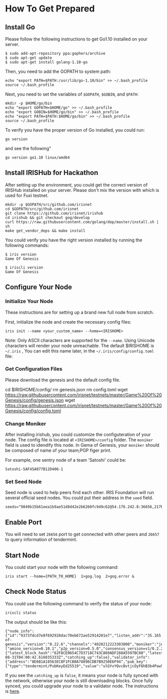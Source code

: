 # How To Get Prepared

## Install Go

Please follow the following instructions to get Go1.10 installed on your server.

```
$ sudo add-apt-repository ppa:gophers/archive
$ sudo apt-get update
$ sudo apt-get install golang-1.10-go
```

Then, you need to add the GOPATH to system path:

```
echo "export PATH=$PATH:/usr/lib/go-1.10/bin" >> ~/.bash_profile
source ~/.bash_profile

```

Next, you need to set the variables of `$GOPATH`, `$GOBIN`, and `$PATH`:

```
mkdir -p $HOME/go/bin
echo "export GOPATH=$HOME/go" >> ~/.bash_profile
echo "export GOBIN=$HOME/go/bin" >> ~/.bash_profile
echo "export PATH=$PATH:$HOME/go/bin" >> ~/.bash_profile
source ~/.bash_profile
```

To verify you have the proper version of Go installed, you could run:

```
go version
```
and see the following"
```
go version go1.10 linux/amd64
```

## Install IRISHub for Hackathon

After setting up the environment, you could get the correct version of IRISHub installed on your server. Please don't mix the version with which is used for Fuxi testnet.

```
mkdir -p $GOPATH/src/github.com/irisnet
cd $GOPATH/src/github.com/irisnet
git clone https://github.com/irisnet/irishub
cd irishub && git checkout gog/develop
curl https://raw.githubusercontent.com/golang/dep/master/install.sh | sh
make get_vendor_deps && make install
```

You could verify you have the right version installed by running the following commands: 

```
$ iris version
Game Of Genesis
    
$ iriscli version
Game Of Genesis
```

## Configure Your Node

### Initialize Your Node

These instructions are for setting up a brand new full node from scratch.

First, initialize the node and create the necessary config files:
```
iris init --name <your_custom_name> --home=<IRISHOME>
```
Note: Only ASCII characters are supported for the `--name`. Using Unicode characters will render your node unreachable.
The default $IRISHOME is `~/.iris` , You can edit this name later, in the `~/.iris/config/config.toml` file:

### Get Configuration Files

Please download the genesis and the default config file.

cd $IRISHOME/config/
rm genesis.json
rm config.toml
wget https://raw.githubusercontent.com/irisnet/testnets/master/Game%20Of%20Genesis/config/genesis.json
wget https://raw.githubusercontent.com/irisnet/testnets/master/Game%20Of%20Genesis/config/config.toml

### Change Moniker

After installing irishub, you could customize the configuteration of your node. The config file is located at `<IRISHOME>/config` folder. The `moniker` field is used to idendify this node. In Gema of Genesis, your `moniker` should be composed of name of your team;PGP figer print.

For example, one sentry node of a team 'Satoshi' could be:
```
Satoshi-5AF45A077B12D406-1
```

### Set Seed Node

Seed node is used to help peers find each other. IRIS Foundation will run several official seed nodes. You could put their address in the `seed` field. 

```
seeds="9849b15b61eea1b9ae51d8d42e2b6260fc949c62@54.176.242.8:36656,217b161adf9824114a4f332c5887010c34783ae2@52.8.50.183:36656"
```

## Enable Port

You will need to set `26656` port to get connected with other peers and `26657` to query information of tendermint.

## Start Node

You could start your node with the following command:

```
iris start --home={PATH_TO_HOME}  1>gog.log  2>gog.error & 
```

## Check Node Status

You could use the following command to verify the status of your node:

```
iriscli status 
```

The output should be like this:

```
{"node_info":{"id":"9373fdcd7e8f692928dac70eb672ae52914201e7","listen_addr":"35.165.232.141:26656","network":"game-of-genesis","version":"0.22.6","channels":"4020212223303800","moniker":"jerry","other":["amino_version=0.10.1","p2p_version=0.5.0","consensus_version=v1/0.2.2","rpc_version=0.7.0/3","tx_index=on","rpc_addr=tcp://0.0.0.0:36657"]},"sync_info":{"latest_block_hash":"62F8CE0654C7D3718C743C869ADF288A5597BC80","latest_app_hash":"EB362F02818B8E3B3852F8C954EECDBB87A20711","latest_block_height":"24073","latest_block_time":"2018-08-31T04:00:42.616035333Z","catching_up":false},"validator_info":{"address":"8E6B1A18563EC8F1FCB0A78896CDB7B9250E6F94","pub_key":{"type":"tendermint/PubKeyEd25519","value":"ulGYvYQvcBvtjcOyF6hB3b4Paw5VxjoXLT1d8xgEmnE="},"voting_power":"0"}}
```

If you see the 	`catching_up` is `false`, it means your node is fully synced with the network, otherwise your node is still downloading blocks. Once fully synced, you could upgrade your node to a validator node. The instructions is [here]().	
